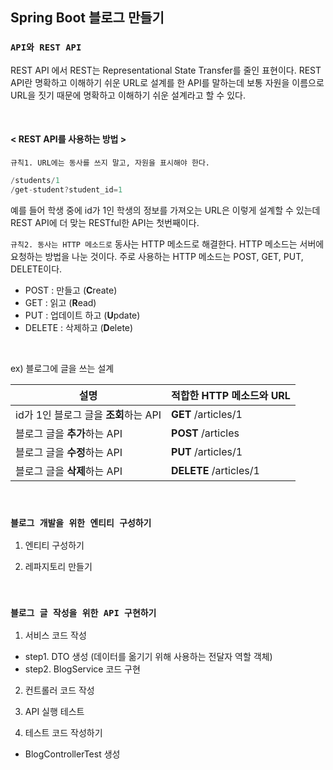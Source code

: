 ## Spring Boot 블로그 만들기
### `API와 REST API`
REST API 에서 REST는 Representational State Transfer를 줄인 표현이다. REST API란 명확하고 이해하기 쉬운 URL로 설계를 한 API를 말하는데 보통 자원을 이름으로 URL을 짓기 때문에 명확하고 이해하기 쉬운 설계라고 할 수 있다.

<br>

#### < REST API를 사용하는 방법 >
`규칙1. URL에는 동사를 쓰지 말고, 자원을 표시해야 한다.`

```java
/students/1
/get-student?student_id=1
```
예를 들어 학생 중에 id가 1인 학생의 정보를 가져오는 URL은 이렇게 설계할 수 있는데 REST API에 더 맞는 RESTful한 API는 첫번째이다. 

`규칙2. 동사는 HTTP 메소드로`
동사는 HTTP 메소드로 해결한다. HTTP 메소드는 서버에 요청하는 방법을 나눈 것이다. 주로 사용하는 HTTP 메소드는 POST, GET, PUT, DELETE이다.

- POST : 만들고 (**C**reate)
- GET : 읽고 (**R**ead)
- PUT : 업데이트 하고 (**U**pdate)
- DELETE : 삭제하고 (**D**elete)

<br>

ex) 블로그에 글을 쓰는 설계

| 설명 | 적합한 HTTP 메소드와 URL |
| --- | --- |
| id가 1인 블로그 글을 **조회**하는 API | **GET** /articles/1 |
| 블로그 글을 **추가**하는 API | **POST** /articles |
| 블로그 글을 **수정**하는 API | **PUT** /articles/1 |
| 블로그 글을 **삭제**하는 API | **DELETE** /articles/1 |

<br>

### `블로그 개발을 위한 엔티티 구성하기`

1. 엔티티 구성하기

2. 레파지토리 만들기

<br>

### `블로그 글 작성을 위한 API 구현하기`

1. 서비스 코드 작성
- step1. DTO 생성 (데이터를 옮기기 위해 사용하는 전달자 역할 객체)
- step2. BlogService 코드 구현


2. 컨트롤러 코드 작성

3. API 실행 테스트

4. 테스트 코드 작성하기
- BlogControllerTest 생성